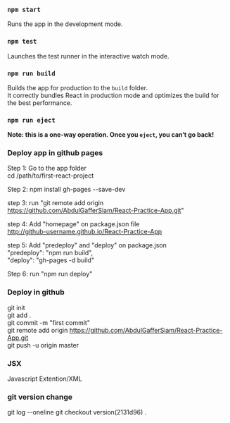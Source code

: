 ### `npm start`

Runs the app in the development mode.

### `npm test`

Launches the test runner in the interactive watch mode.

### `npm run build`

Builds the app for production to the `build` folder.<br />
It correctly bundles React in production mode and optimizes the build for the best performance.


### `npm run eject`

**Note: this is a one-way operation. Once you `eject`, you can’t go back!**

### Deploy app in github pages
Step 1: Go to the app folder <br />
    cd /path/to/first-react-project 

Step 2: npm install gh-pages --save-dev 

step 3: run "git remote add origin https://github.com/AbdulGafferSiam/React-Practice-App.git"

step 4: Add "homepage" on package.json file<br />
    http://github-username.github.io/React-Practice-App

step 5: Add "predeploy" and "deploy" on package.json <br />
    "predeploy": "npm run build", <br />
    "deploy": "gh-pages -d build"

Step 6: run "npm run deploy" 

### Deploy in github
git init<br />
git add . <br />
git commit -m "first commit" <br />
git remote add origin https://github.com/AbdulGafferSiam/React-Practice-App.git <br />
git push -u origin master

### JSX
Javascript Extention/XML

### git version change
git log --oneline
git checkout version(2131d96) .


